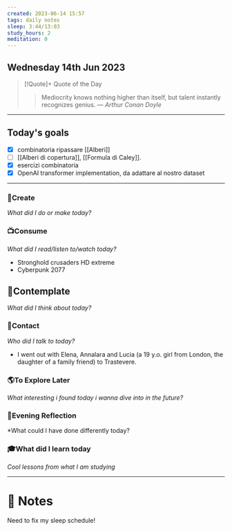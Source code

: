 ```yaml
---
created: 2023-06-14 15:57
tags: daily notes
sleep: 3:44/13:03
study_hours: 2
meditation: 0
---
```



## Wednesday 14th Jun 2023


> [!Quote]+ Quote of the Day  
> > Mediocrity knows nothing higher than itself, but talent instantly recognizes genius.
> — <cite>Arthur Conan Doyle</cite>

--- 
## Today's goals

- [x] combinatoria ripassare [[Alberi]] 
- [ ] [[Alberi di copertura]], [[Formula di Caley]].
- [x] esercizi combinatoria
- [x] OpenAI transformer implementation, da adattare al nostro dataset

---

### 🎨Create
*What did I do or make today?*

  
### 📺Consume
*What did I read/listen to/watch today?*
- Stronghold crusaders HD extreme
- Cyberpunk 2077
  
## 💭Contemplate
*What did I think about today?*


### 👬Contact
*Who did I talk to today?*
- I went out with Elena, Annalara and Lucia (a 19 y.o. girl from London, the daughter of a family friend) to Trastevere.
  
### 🌎To Explore Later
*What interesting i found today i wanna dive into in the future?*


### 🌃Evening Reflection
*What could I have done differently today?


### 🎓What did I learn today
*Cool lessons from what I am studying*

---
# 📝 Notes

Need to fix my sleep schedule!
